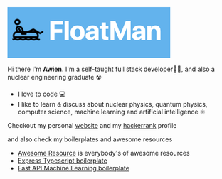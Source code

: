 ![Floatman](floatman.png)

Hi there I'm **Awien**. I'm a self-taught full stack developer👨‍💻, and also a nuclear engineering graduate ☢️

- I love to code 💻
- I like to learn & discuss about nuclear physics, quantum physics, computer science, machine learning and artificial intelligence ⚛️

Checkout my personal [website](https://floatman.netlify.app/) and my [hackerrank](https://www.hackerrank.com/whitequbits) profile

and also check my boilerplates and awesome resources

- [Awesome Resource](https://www.notion.so/Awesome-Resource-c8fc960917144f708c94163d886591f1) is everybody's of awesome resources
- [Express Typescript boilerplate](https://github.com/whitequbits/express-typescript-boilerplate)
- [Fast API Machine Learning boilerplate](https://github.com/whitequbits/fastapi-machine-learning-boilerplate)
